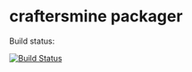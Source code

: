 # craftersmine packager
Build status:

[![Build Status](http://craftersmine.ddns.net:8080/job/craftersmine%20packager/badge/icon)](http://craftersmine.ddns.net:8080/job/craftersmine%20packager/) 
